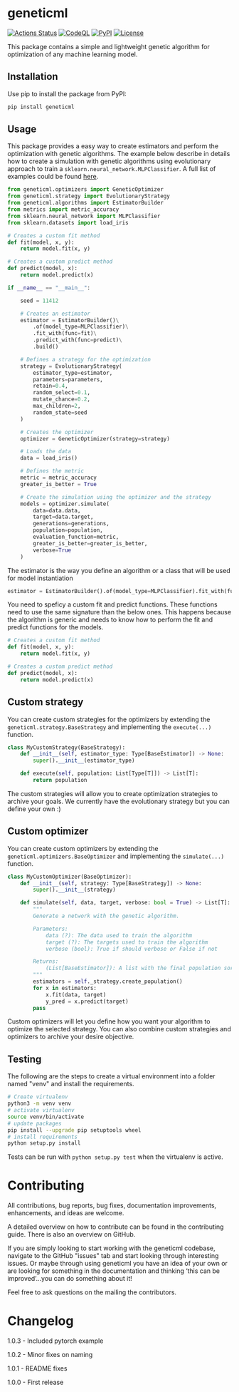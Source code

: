 # geneticml

[![Actions Status](https://github.com/albarsil/geneticml/workflows/Tests/badge.svg?branch=main)](https://github.com/albarsil/geneticml/actions/workflows/tests.yml)
[![CodeQL](https://github.com/albarsil/geneticml/workflows/CodeQL/badge.svgbranch=main)](https://github.com/albarsil/geneticml/actions/workflows/codeql-analysis.yml)
[![PyPI](https://img.shields.io/pypi/v/geneticml?color=g)](https://pypi.org/project/geneticml/)
[![License](https://img.shields.io/badge/license-MIT-purple)](https://github.com/albarsil/geneticml/blob/master/LICENSE)

This package contains a simple and lightweight genetic algorithm for optimization of any machine learning model.

## Installation

Use pip to install the package from PyPI:

```bash
pip install geneticml
```

## Usage

This package provides a easy way to create estimators and perform the optimization with genetic algorithms. The example below describe in details how to create a simulation with genetic algorithms using evolutionary approach to train a `sklearn.neural_network.MLPClassifier`. A full list of examples could be found [here](https://github.com/albarsil/geneticml/tree/main/examples).


```python
from geneticml.optimizers import GeneticOptimizer
from geneticml.strategy import EvolutionaryStrategy
from geneticml.algorithms import EstimatorBuilder
from metrics import metric_accuracy
from sklearn.neural_network import MLPClassifier
from sklearn.datasets import load_iris

# Creates a custom fit method
def fit(model, x, y):
    return model.fit(x, y)

# Creates a custom predict method
def predict(model, x):
    return model.predict(x)

if __name__ == "__main__":

    seed = 11412

    # Creates an estimator
    estimator = EstimatorBuilder()\
        .of(model_type=MLPClassifier)\
        .fit_with(func=fit)\
        .predict_with(func=predict)\
        .build()

    # Defines a strategy for the optimization
    strategy = EvolutionaryStrategy(
        estimator_type=estimator,
        parameters=parameters,
        retain=0.4,
        random_select=0.1,
        mutate_chance=0.2,
        max_children=2,
        random_state=seed
    )

    # Creates the optimizer
    optimizer = GeneticOptimizer(strategy=strategy)

    # Loads the data
    data = load_iris()

    # Defines the metric
    metric = metric_accuracy
    greater_is_better = True

    # Create the simulation using the optimizer and the strategy
    models = optimizer.simulate(
        data=data.data, 
        target=data.target,
        generations=generations,
        population=population,
        evaluation_function=metric,
        greater_is_better=greater_is_better,
        verbose=True
    )
```

The estimator is the way you define an algorithm or a class that will be used for model instantiation

```python
estimator = EstimatorBuilder().of(model_type=MLPClassifier).fit_with(func=fit).predict_with(func=predict).build()
```

You need to speficy a custom fit and predict functions. These functions need to use the same signature than the below ones. This happens because the algorithm is generic and needs to know how to perform the fit and predict functions for the models.

```python
# Creates a custom fit method
def fit(model, x, y):
    return model.fit(x, y)

# Creates a custom predict method
def predict(model, x):
    return model.predict(x)
```

## Custom strategy

You can create custom strategies for the optimizers by extending the `geneticml.strategy.BaseStrategy` and implementing the `execute(...)` function.

```python
class MyCustomStrategy(BaseStrategy):
    def __init__(self, estimator_type: Type[BaseEstimator]) -> None:
        super().__init__(estimator_type)

    def execute(self, population: List[Type[T]]) -> List[T]:
        return population
```

The custom strategies will allow you to create optimization strategies to archive your goals. We currently have the evolutionary strategy but you can define your own :)

## Custom optimizer

You can create custom optimizers by extending the `geneticml.optimizers.BaseOptimizer` and implementing the `simulate(...)` function.

```python
class MyCustomOptimizer(BaseOptimizer):
    def __init__(self, strategy: Type[BaseStrategy]) -> None:
        super().__init__(strategy)

    def simulate(self, data, target, verbose: bool = True) -> List[T]:
        """
        Generate a network with the genetic algorithm.

        Parameters:
            data (?): The data used to train the algorithm
            target (?): The targets used to train the algorithm
            verbose (bool): True if should verbose or False if not

        Returns:
            (List[BaseEstimator]): A list with the final population sorted by their loss
        """
        estimators = self._strategy.create_population()
        for x in estimators:
            x.fit(data, target)
            y_pred = x.predict(target)
        pass 
```

Custom optimizers will let you define how you want your algorithm to optimize the selected strategy. You can also combine custom strategies and optimizers to archive your desire objective.


## Testing

The following are the steps to create a virtual environment into a folder named "venv" and install the requirements.

```bash
# Create virtualenv
python3 -m venv venv
# activate virtualenv
source venv/bin/activate
# update packages
pip install --upgrade pip setuptools wheel
# install requirements
python setup.py install
```

Tests can be run with `python setup.py test` when the virtualenv is active.

# Contributing
All contributions, bug reports, bug fixes, documentation improvements, enhancements, and ideas are welcome.

A detailed overview on how to contribute can be found in the contributing guide. There is also an overview on GitHub.

If you are simply looking to start working with the geneticml codebase, navigate to the GitHub "issues" tab and start looking through interesting issues. Or maybe through using geneticml you have an idea of your own or are looking for something in the documentation and thinking ‘this can be improved’...you can do something about it!

Feel free to ask questions on the mailing the contributors.

# Changelog

1.0.3 - Included pytorch example

1.0.2 - Minor fixes on naming

1.0.1 - README fixes

1.0.0 - First release
